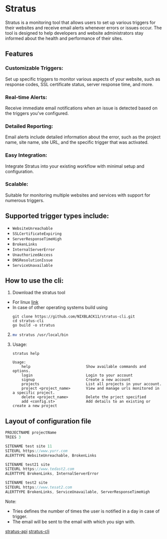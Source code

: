 # Stratus

Stratus is a monitoring tool that allows users to set up various triggers for their websites and receive email alerts whenever errors or issues occur. The tool is designed to help developers and website administrators stay informed about the health and performance of their sites.

## Features
### Customizable Triggers: 
Set up specific triggers to monitor various aspects of your website, such as response codes, SSL certificate status, server response time, and more.
### Real-time Alerts: 
Receive immediate email notifications when an issue is detected based on the triggers you've configured.
### Detailed Reporting: 
Email alerts include detailed information about the error, such as the project name, site name, site URL, and the specific trigger that was activated.
### Easy Integration: 
Integrate Stratus into your existing workflow with minimal setup and configuration.
### Scalable: 
Suitable for monitoring multiple websites and services with support for numerous triggers.

## Supported trigger types include:

- ```WebsiteUnreachable```
- ```SSLCertificateExpiring```
- ```ServerResponseTimeHigh```
- ```BrokenLinks```
- ```InternalServerError```
- ```UnauthorizedAccess```
- ```DNSResolutionIssue```
- ```ServiceUnavailable```

## How to use the cli:
1. Download the stratus tool
- For linux [link](https://github.com/NIXBLACK11/stratus-cli/releases/tag/v1.0)
- In case of other operating systems build using
    ```
    git clone https://github.com/NIXBLACK11/stratus-cli.git
    cd stratus-cli
    go build -o stratus
    ```
2.  ```bash
    mv stratus /usr/local/bin
    ```
3. Usage:

    ```
    stratus help

    Usage:
        help                         Show available commands and options.
        login                        Login to your account
        signup                       Create a new account
        projects                     List all projects in your account.
        project <project_name>       View and manage urls monitored in a specific project.
        delete <project_name>        Delete the prject specified
        add <config.st>              Add details to an existing or create a new project
    ```

## Layout of configuration file
```js
PROJECTNAME projectName
TRIES 3 

SITENAME test site 11
SITEURL https://www.yurr.com
ALERTTYPE WebsiteUnreachable, BrokenLinks

SITENAME test21 site
SITEURL https://www.tedast2.com
ALERTTYPE BrokenLinks, InternalServerError

SITENAME test2 site
SITEURL https://www.tesat2.com
ALERTTYPE BrokenLinks, ServiceUnavailable, ServerResponseTimeHigh
```
Note: 
- Tries defines the number of times the user is notified in a day in case of trigger.
- The email will be sent to the email with which you sign with.

[stratus-api](https://github.com/NIXBLACK11/stratus-api)
[stratus-cli](https://github.com/NIXBLACK11/stratus-cli)